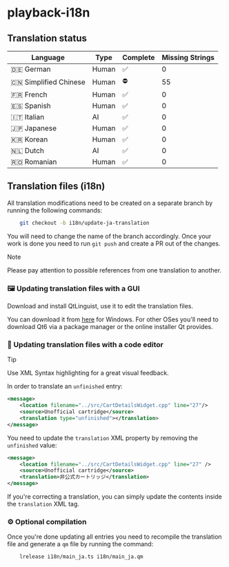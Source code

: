 # playback-i18n

## Translation status

| Language               | Type          | Complete    | Missing Strings  |
| ---------------------- | ------------- | --------    | ---------------  |
| 🇩🇪 German              | Human         | ✅          | 0                |
| 🇨🇳 Simplified Chinese  | Human         | ⛔          | 55               |
| 🇫🇷 French              | Human         | ✅          | 0                |
| 🇪🇸 Spanish             | Human         | ✅          | 0                |
| 🇮🇹 Italian             | AI            | ✅          | 0                |
| 🇯🇵 Japanese            | Human         | ✅          | 0                |
| 🇰🇷 Korean              | Human         | ✅          | 0                |
| 🇳🇱 Dutch               | AI            | ✅          | 0                |
| 🇷🇴 Romanian            | Human         | ✅          | 0                |

## Translation files (i18n)

All translation modifications need to be created on a separate branch by running the following commands:

```Bash
    git checkout -b i18n/update-ja-translation
```


You will need to change the name of the branch accordingly. Once your work is done you need to run `git push` and create a PR out of the changes.

> [!NOTE]
> Please pay attention to possible references from one translation to another.


### 🖼️ Updating translation files with a GUI

Download and install QtLinguist, use it to edit the translation files.

You can download it from [here](https://download.qt.io/linguist_releases/) for Windows. For other OSes you'll need to download Qt6 via a package manager or the online installer Qt provides.


### 📝 Updating translation files with a code editor

> [!Tip]
> Use XML Syntax highlighting for a great visual feedback.

In order to translate an `unfinished` entry:

```XML
<message>
    <location filename="../src/CartDetailsWidget.cpp" line="27"/>
    <source>Unofficial cartridge</source>
    <translation type="unfinished"></translation>
</message>
```

You need to update the `translation` XML property by removing the `unfinished` value: 

```XML
<message>
    <location filename="../src/CartDetailsWidget.cpp" line="27" />
    <source>Unofficial cartridge</source>
    <translation>非公式カートリッジ</translation>
</message>
```

If you're correcting a translation, you can simply update the contents inside the `translation` XML tag.


### ⚙️ Optional compilation

Once you're done updating all entries you need to recompile the translation file and generate a `qm` file by running the command:

```Bash
    lrelease i18n/main_ja.ts i18n/main_ja.qm
```
